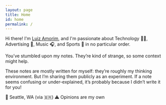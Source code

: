 ```yaml
---
layout: page
title: Home
id: home
permalink: /
---
```


Hi there! I'm [Luiz Amorim](https://www.linkedin.com/in/luizamorim/), and I'm passionate about Technology 🧑‍💻, Advertising 🎯, Music 🎧, and Sports 🏈 in no particular order.

You’ve stumbled upon my notes. They’re kind of strange, so some context might help.

These notes are mostly written for myself: they’re roughly my thinking environment. But I’m sharing them publicly as an experiment. If a note seems confusing or under-explained, it’s probably because I didn’t write it for you!

📍 Seattle, WA (via 🇧🇷)
⚠️ Opinions are my own

<style>
  .wrapper {
    max-width: 46em;
  }
</style>
